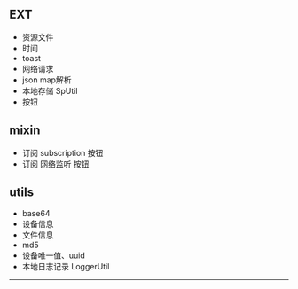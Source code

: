 ## EXT
- 资源文件
- 时间
- toast
- 网络请求
- json map解析
- 本地存储 SpUtil
- 按钮


## mixin
- 订阅 subscription 按钮
- 订阅 网络监听 按钮


## utils
- base64
- 设备信息
- 文件信息
- md5
- 设备唯一值、uuid
- 本地日志记录 LoggerUtil

---------